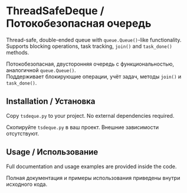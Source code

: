 # ThreadSafeDeque / Потокобезопасная очередь

Thread-safe, double-ended queue with `queue.Queue()`-like functionality.  
Supports blocking operations, task tracking, `join()` and `task_done()` methods.

Потокобезопасная, двусторонняя очередь с функциональностью, аналогичной `queue.Queue()`.  
Поддерживает блокирующие операции, учёт задач, методы `join()` и `task_done()`.

## Installation / Установка

Copy `tsdeque.py` to your project. No external dependencies required.

Скопируйте `tsdeque.py` в ваш проект. Внешние зависимости отсутствуют.

## Usage / Использование

Full documentation and usage examples are provided inside the code.

Полная документация и примеры использования приведены внутри исходного кода.
